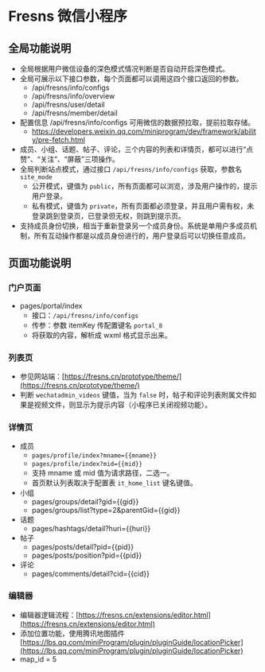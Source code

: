 # Fresns 微信小程序

## 全局功能说明

- 全局根据用户微信设备的深色模式情况判断是否自动开启深色模式。
- 全局可展示以下接口参数，每个页面都可以调用这四个接口返回的参数。
    - /api/fresns/info/configs
    - /api/fresns/info/overview
    - /api/fresns/user/detail
    - /api/fresns/member/detail
- 配置信息 /api/fresns/info/configs 可用微信的数据预拉取，提前拉取存储。
    - https://developers.weixin.qq.com/miniprogram/dev/framework/ability/pre-fetch.html
- 成员、小组、话题、帖子、评论，三个内容的列表和详情页，都可以进行“点赞”、“关注”、“屏蔽”三项操作。
- 全局判断站点模式，通过接口 `/api/fresns/info/configs` 获取，参数名 `site_mode`
    - 公开模式，键值为 `public`，所有页面都可以浏览，涉及用户操作的，提示用户登录。
    - 私有模式，键值为 `private`，所有页面都必须登录，并且用户需有权，未登录跳到登录页，已登录但无权，则跳到提示页。
- 支持成员身份切换，相当于重新登录另一个成员身份。系统是单用户多成员机制，所有互动操作都是以成员身份进行的，用户登录后可以切换任意成员。

## 页面功能说明

### 门户页面

- pages/portal/index
    - 接口：`/api/fresns/info/configs`
    - 传参：参数 itemKey 传配置键名 `portal_8`
    - 将获取的内容，解析成 wxml 格式显示出来。

### 列表页

- 参见网站端：[https://fresns.cn/prototype/theme/](https://fresns.cn/prototype/theme/)
- 判断 `wechatadmin_videos` 键值，当为 `false` 时，帖子和评论列表附属文件如果是视频文件，则显示为提示内容（小程序已关闭视频功能）。

### 详情页

- 成员
    - `pages/profile/index?mname={{mname}}`
    - `pages/profile/index?mid={{mid}}`
    - 支持 mname 或 mid 值为请求路径，二选一。
    - 首页默认列表取决于配置表 `it_home_list` 键名键值。
- 小组
    - pages/groups/detail?gid={{gid}}
    - pages/groups/list?type=2&parentGid={{gid}}
- 话题
    - pages/hashtags/detail?huri={{huri}}
- 帖子
    - pages/posts/detail?pid={{pid}}
    - pages/posts/position?pid={{pid}}
- 评论
    - pages/comments/detail?cid={{cid}}

### 编辑器

- 编辑器逻辑流程：[https://fresns.cn/extensions/editor.html](https://fresns.cn/extensions/editor.html)
- 添加位置功能，使用腾讯地图插件 [https://lbs.qq.com/miniProgram/plugin/pluginGuide/locationPicker](https://lbs.qq.com/miniProgram/plugin/pluginGuide/locationPicker)
- map_id = 5
